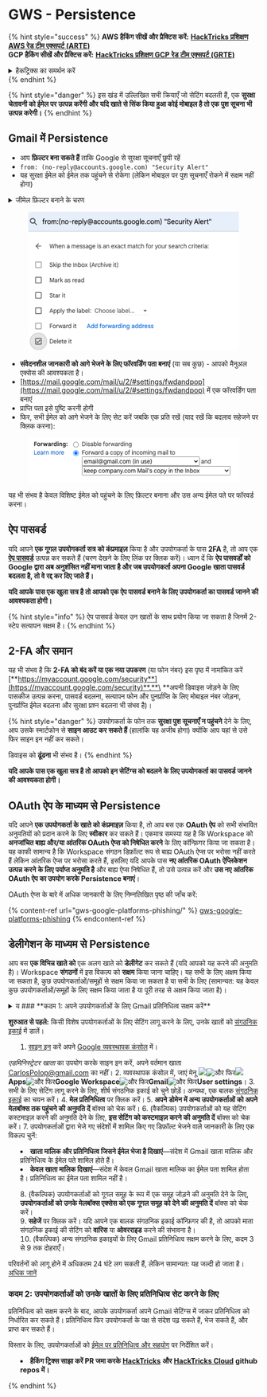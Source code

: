 # GWS - Persistence

{% hint style="success" %}
**AWS हैकिंग सीखें और प्रैक्टिस करें:** [**HackTricks प्रशिक्षण AWS रेड टीम एक्सपर्ट (ARTE)**](https://training.hacktricks.xyz/courses/arte)\
**GCP हैकिंग सीखें और प्रैक्टिस करें:** [**HackTricks प्रशिक्षण GCP रेड टीम एक्सपर्ट (GRTE)**](https://training.hacktricks.xyz/courses/grte)

<details>

<summary>हैकट्रिक्स का समर्थन करें</summary>

* [**सदस्यता योजनाएँ**](https://github.com/sponsors/carlospolop) की जाँच करें!
* **जुड़ें** 💬 [**डिस्कॉर्ड समूह**](https://discord.gg/hRep4RUj7f) या [**टेलीग्राम समूह**](https://t.me/peass) में या हमें **ट्विटर** 🐦 [**@hacktricks\_live**](https://twitter.com/hacktricks\_live)** पर फॉलो** करें।
* **हैकिंग ट्रिक्स साझा करें, हैकट्रिक्स** और **हैकट्रिक्स क्लाउड** गिटहब रेपो में PR जमा करके।

</details>
{% endhint %}

{% hint style="danger" %}
इस खंड में उल्लिखित सभी क्रियाएँ जो सेटिंग बदलती हैं, एक **सुरक्षा चेतावनी को ईमेल पर उत्पन्न करेंगी और यदि खाते से सिंक किया हुआ कोई मोबाइल है तो एक पुश सूचना भी उत्पन्न करेगी।**
{% endhint %}

## **Gmail में Persistence**

* आप **फ़िल्टर बना सकते हैं** ताकि Google से सुरक्षा सूचनाएँ छुपी रहें
* `from: (no-reply@accounts.google.com) "Security Alert"`
* यह सुरक्षा ईमेल को ईमेल तक पहुंचने से रोकेगा (लेकिन मोबाइल पर पुश सूचनाएँ रोकने में सक्षम नहीं होगा)

<details>

<summary>जीमेल फ़िल्टर बनाने के चरण</summary>

(निर्देश [**यहाँ से**](https://support.google.com/mail/answer/6579))

1. [Gmail](https://mail.google.com/) खोलें।
2. ऊपर खोज बॉक्स में, शो सर्च विकल्प पर क्लिक करें ![photos tune](https://lh3.googleusercontent.com/cD6YR\_YvqXqNKxrWn2NAWkV6tjJtg8vfvqijKT1\_9zVCrl2sAx9jROKhLqiHo2ZDYTE=w36) .
3. अपने खोज मापदंड दर्ज करें। यदि आप यह जांचना चाहते हैं कि आपकी खोज सही रूप से काम कर रही है, तो **खोज** पर क्लिक करके देखें।&#x20;
4. खोज विंडो के नीचे, **फ़िल्टर बनाएं** पर क्लिक करें।
5. फ़िल्टर को क्या करना चाहते हैं, चुनें।
6. **फ़िल्टर बनाएं** पर क्लिक करें।

अपने मौजूदा फ़िल्टर की जाँच करें (उन्हें हटाने के लिए) [https://mail.google.com/mail/u/0/#settings/filters](https://mail.google.com/mail/u/0/#settings/filters)

</details>

<figure><img src="../../.gitbook/assets/image (331).png" alt=""><figcaption></figcaption></figure>

* **संवेदनशील जानकारी को आगे भेजने के लिए फॉरवर्डिंग पता बनाएं** (या सब कुछ) - आपको मैनुअल एक्सेस की आवश्यकता है।
* [https://mail.google.com/mail/u/2/#settings/fwdandpop](https://mail.google.com/mail/u/2/#settings/fwdandpop) में एक फॉरवर्डिंग पता बनाएं
* प्राप्ति पता इसे पुष्टि करनी होगी
* फिर, सभी ईमेल को आगे भेजने के लिए सेट करें जबकि एक प्रति रखें (याद रखें कि बदलाव सहेजने पर क्लिक करना):

<figure><img src="../../.gitbook/assets/image (332).png" alt=""><figcaption></figcaption></figure>

यह भी संभव है केवल विशिष्ट ईमेल को पहुंचने के लिए फ़िल्टर बनाना और उस अन्य ईमेल पते पर फॉरवर्ड करना।

## ऐप पासवर्ड

यदि आपने **एक गूगल उपयोगकर्ता सत्र को कंप्रमाइज़** किया है और उपयोगकर्ता के पास **2FA** है, तो आप एक [**ऐप पासवर्ड**](https://support.google.com/accounts/answer/185833?hl=en) उत्पन्न कर सकते हैं (चरण देखने के लिए लिंक पर क्लिक करें)। ध्यान दें कि **ऐप पासवर्डों को Google द्वारा अब अनुशंसित नहीं माना जाता है और जब उपयोगकर्ता अपना Google खाता पासवर्ड बदलता है, तो वे रद्द कर दिए जाते हैं।**

**यदि आपके पास एक खुला सत्र है तो आपको एक ऐप पासवर्ड बनाने के लिए उपयोगकर्ता का पासवर्ड जानने की आवश्यकता होगी।**

{% hint style="info" %}
ऐप पासवर्ड केवल उन खातों के साथ प्रयोग किया जा सकता है जिनमें 2-स्टेप सत्यापन सक्षम है।
{% endhint %}

## 2-FA और समान

यह भी संभव है कि **2-FA को बंद करें या एक नया उपकरण** (या फोन नंबर) इस पृष्ठ में नामांकित करें [**https://myaccount.google.com/security**](https://myaccount.google.com/security)**.**\
**अपनी डिवाइस जोड़ने के लिए पासकीज उत्पन्न करना, पासवर्ड बदलना, सत्यापन फोन और पुनर्प्राप्ति के लिए मोबाइल नंबर जोड़ना, पुनर्प्राप्ति ईमेल बदलना और सुरक्षा प्रश्न बदलना भी संभव है)।

{% hint style="danger" %}
उपयोगकर्ता के फोन तक **सुरक्षा पुश सूचनाएँ न पहुंचने** देने के लिए, आप उसके स्मार्टफोन से **साइन आउट कर सकते हैं** (हालांकि यह अजीब होगा) क्योंकि आप यहां से उसे फिर साइन इन नहीं कर सकते।

डिवाइस को **ढूंढना** भी संभव है।
{% endhint %}

**यदि आपके पास एक खुला सत्र है तो आपको इन सेटिंग्स को बदलने के लिए उपयोगकर्ता का पासवर्ड जानने की आवश्यकता होगी।**

## OAuth ऐप के माध्यम से Persistence

यदि आपने **एक उपयोगकर्ता के खाते को कंप्रमाइज़** किया है, तो आप बस एक **OAuth ऐप** को सभी संभावित अनुमतियों को प्रदान करने के लिए **स्वीकार** कर सकते हैं। एकमात्र समस्या यह है कि Workspace को **अनजांचित बाह्य और/या आंतरिक OAuth ऐप्स को निषेधित करने** के लिए कॉन्फ़िगर किया जा सकता है।\
यह काफी सामान्य है कि Workspace संगठन डिफ़ॉल्ट रूप से बाह्य OAuth ऐप्स पर भरोसा नहीं करते हैं लेकिन आंतरिक ऐप्स पर भरोसा करते हैं, इसलिए यदि आपके पास **नए आंतरिक OAuth ऐप्लिकेशन उत्पन्न करने के लिए पर्याप्त अनुमति है** और बाह्य ऐप्स निषेधित हैं, तो उसे उत्पन्न करें और **उस नए आंतरिक OAuth ऐप का उपयोग करके Persistence बनाएं**।

OAuth ऐप्स के बारे में अधिक जानकारी के लिए निम्नलिखित पृष्ठ की जाँच करें:

{% content-ref url="gws-google-platforms-phishing/" %}
[gws-google-platforms-phishing](gws-google-platforms-phishing/)
{% endcontent-ref %}

## डेलीगेशन के माध्यम से Persistence

आप बस **एक विभिन्न खाते को** एक अलग खाते को **डेलीगेट** कर सकते हैं (यदि आपको यह करने की अनुमति है)। Workspace **संगठनों** में इस विकल्प को **सक्षम** किया जाना चाहिए। यह सभी के लिए अक्षम किया जा सकता है, कुछ उपयोगकर्ताओं/समूहों से सक्षम किया जा सकता है या सभी के लिए (सामान्यत: यह केवल कुछ उपयोगकर्ताओं/समूहों के लिए सक्षम किया जाता है या पूरी तरह से अक्षम किया जाता है)।

<details>

<summary>य
### **कदम 1: अपने उपयोगकर्ताओं के लिए Gmail प्रतिनिधित्व सक्षम करें**

**शुरुआत से पहले:** किसी विशेष उपयोगकर्ताओं के लिए सेटिंग लागू करने के लिए, उनके खातों को [संगठनिक इकाई](https://support.google.com/a/topic/1227584) में डालें।

1. [साइन इन](https://admin.google.com/) करें अपने [Google व्यवस्थापक कंसोल](https://support.google.com/a/answer/182076) में।

_एडमिनिस्ट्रेटर खाता_ का उपयोग करके साइन इन करें, अपने वर्तमान खाता CarlosPolop@gmail.com का नहीं।
2. व्यवस्थापक कंसोल में, जाएं मेनू ![](https://storage.googleapis.com/support-kms-prod/JxKYG9DqcsormHflJJ8Z8bHuyVI5YheC0lAp)![और फिर](https://storage.googleapis.com/support-kms-prod/Th2Tx0uwPMOhsMPn7nRXMUo3vs6J0pto2DTn)![](https://storage.googleapis.com/support-kms-prod/ocGtUSENh4QebLpvZcmLcNRZyaTBcolMRSyl) **Apps**![और फिर](https://storage.googleapis.com/support-kms-prod/Th2Tx0uwPMOhsMPn7nRXMUo3vs6J0pto2DTn)**Google Workspace**![और फिर](https://storage.googleapis.com/support-kms-prod/Th2Tx0uwPMOhsMPn7nRXMUo3vs6J0pto2DTn)**Gmail**![और फिर](https://storage.googleapis.com/support-kms-prod/Th2Tx0uwPMOhsMPn7nRXMUo3vs6J0pto2DTn)**User settings**।
3. सभी के लिए सेटिंग लागू करने के लिए, शीर्ष संगठनिक इकाई को चुने छोड़ें। अन्यथा, एक बालक [संगठनिक इकाई](https://support.google.com/a/topic/1227584) का चयन करें।
4. **मेल प्रतिनिधित्व** पर क्लिक करें।
5. **अपने डोमेन में अन्य उपयोगकर्ताओं को अपने मेलबॉक्स तक पहुंचने की अनुमति दें** बॉक्स को चेक करें।
6. (वैकल्पिक) उपयोगकर्ताओं को यह सेटिंग कस्टमाइज़ करने की अनुमति देने के लिए, **इस सेटिंग को कस्टमाइज़ करने की अनुमति दें** बॉक्स को चेक करें।
7. उपयोगकर्ताओं द्वारा भेजे गए संदेशों में शामिल किए गए डिफ़ॉल्ट भेजने वाले जानकारी के लिए एक विकल्प चुनें:&#x20;
* **खाता मालिक और प्रतिनिधित्व जिसने ईमेल भेजा है दिखाएं**—संदेश में Gmail खाता मालिक और प्रतिनिधित्व के ईमेल पते शामिल होते हैं।
* **केवल खाता मालिक दिखाएं**—संदेश में केवल Gmail खाता मालिक का ईमेल पता शामिल होता है। प्रतिनिधित्व का ईमेल पता शामिल नहीं है।
8. (वैकल्पिक) उपयोगकर्ताओं को गूगल समूह के रूप में एक समूह जोड़ने की अनुमति देने के लिए, **उपयोगकर्ताओं को उनके मेलबॉक्स एक्सेस को एक गूगल समूह को देने की अनुमति दें** बॉक्स को चेक करें।
9. **सहेजें** पर क्लिक करें। यदि आपने एक बालक संगठनिक इकाई कॉन्फ़िगर की है, तो आपको माता संगठनिक इकाई की सेटिंग को **वारिस** या **ओवरराइड** करने की संभावना है।
10. (वैकल्पिक) अन्य संगठनिक इकाइयों के लिए Gmail प्रतिनिधित्व सक्षम करने के लिए, कदम 3 से 9 तक दोहराएँ।

परिवर्तनों को लागू होने में अधिकतम 24 घंटे लग सकती हैं, लेकिन सामान्यत: यह जल्दी हो जाता है। [अधिक जानें](https://support.google.com/a/answer/7514107)

### **कदम 2: उपयोगकर्ताओं को उनके खातों के लिए प्रतिनिधित्व सेट करने के लिए**

प्रतिनिधित्व को सक्षम करने के बाद, आपके उपयोगकर्ता अपने Gmail सेटिंग्स में जाकर प्रतिनिधित्व को निर्धारित कर सकते हैं। प्रतिनिधित्व फिर उपयोगकर्ता के पक्ष से संदेश पढ़ सकते हैं, भेज सकते हैं, और प्राप्त कर सकते हैं। &#x20;

विस्तार के लिए, उपयोगकर्ताओं को [ईमेल पर प्रतिनिधित्व और सहयोग](https://support.google.com/a/users/answer/138350) पर निर्देशित करें।
* **हैकिंग ट्रिक्स साझा करें PR जमा करके** [**HackTricks**](https://github.com/carlospolop/hacktricks) **और** [**HackTricks Cloud**](https://github.com/carlospolop/hacktricks-cloud) **github repos में।**

</details>
{% endhint %}
